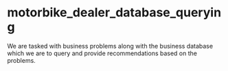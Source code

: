 # motorbike_dealer_database_querying
We are tasked with business problems along with the business database which we are to query and provide recommendations based on the problems.
